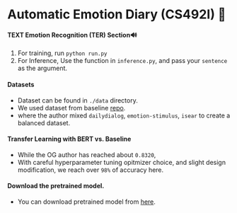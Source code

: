 # Automatic Emotion Diary (CS492I) 📖
#### TEXT Emotion Recognition (TER) Section🔊

1. For training, run `python run.py`
2. For Inference, Use the function in `inference.py`, and pass your `sentence` as the argument.

#### Datasets

- Dataset can be found in `./data` directory.
- We used dataset from baseline [repo](https://github.com/lukasgarbas/nlp-text-emotion).
- where the author mixed `dailydialog`, `emotion-stimulus`, `isear` to create a balanced dataset.

#### Transfer Learning with BERT vs. Baseline
- While the OG author has reached about `0.8320`,
- With careful hyperparameter tuning opitmizer choice, and slight design modification, we reach  over `98%` of accuracy here.

#### Download the pretrained model.
- You can download pretrained model from [here](https://drive.google.com/file/d/14EE8yxx4q9TKL6dDNfsVWlGW-S0-tNnx/view?usp=sharing).
